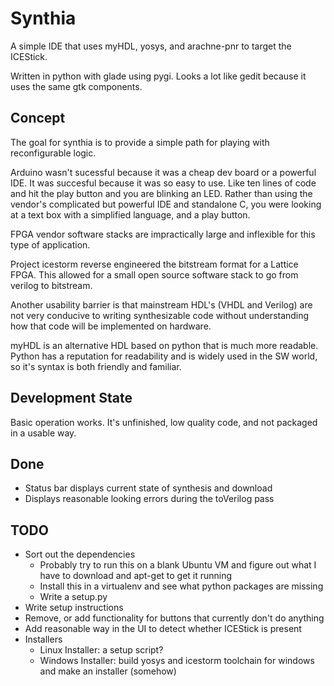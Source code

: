 # Synthia
A simple IDE that uses myHDL, yosys, and arachne-pnr to target the ICEStick.

Written in python with glade using pygi. Looks a lot like gedit because it uses the same gtk components.

## Concept
The goal for synthia is to provide a simple path for playing with reconfigurable logic.

Arduino wasn't sucessful because it was a cheap dev board or a powerful IDE. It was succesful because it was so easy to use. Like ten lines of code and hit the play button and you are blinking an LED. Rather than using the vendor's complicated but powerful IDE and standalone C, you were looking at a text box with a simplified language, and a play button.

FPGA vendor software stacks are impractically large and inflexible for this type of application.

Project icestorm reverse engineered the bitstream format for a Lattice FPGA. This allowed for a small open source software stack to go from verilog to bitstream.

Another usability barrier is that mainstream HDL's (VHDL and Verilog) are not very conducive to writing synthesizable code without understanding how that code will be implemented on hardware.

myHDL is an alternative HDL based on python that is much more readable. Python has a reputation for readability and is widely used in the SW world, so it's syntax is both friendly and familiar.

## Development State
Basic operation works. It's unfinished, low quality code, and not packaged in a usable way.

## Done

* Status bar displays current state of synthesis and download
* Displays reasonable looking errors during the toVerilog pass

## TODO

* Sort out the dependencies
  * Probably try to run this on a blank Ubuntu VM and figure out what I have to download and apt-get to get it running
  * Install this in a virtualenv and see what python packages are missing
  * Write a setup.py
* Write setup instructions
* Remove, or add functionality for buttons that currently don't do anything
* Add reasonable way in the UI to detect whether ICEStick is present
* Installers
  * Linux Installer: a setup script?
  * Windows Installer: build yosys and icestorm toolchain for windows and make an installer (somehow)
